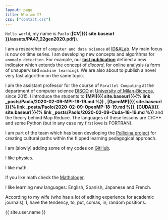 ```yaml
---
layout: page
title: Who am I?
css: ["contact.css"]
---
```


`Hello world`, my name is `Paolo`   (**[CV]({{ site.baseurl }}/assets/PA47_22gen2020.pdf)**).

I am a researcher of `computer and data science` at [ID&ALab](http://www.idea.disco.unimib.it/). 
My main focus is now on time series. I am developing new concepts and algorithms for `anomaly detection`. For example,
our **[last publication](https://rdcu.be/b2K1c)** defined a new 
indicator which extends the concept of *discord*, for online analysis (a form of
unsupervised `machine learning`). We are also about to publish a novel very fast algorithm on the same topic.

I am the assistant professor for the course of `Parallel Computing` at the 
department of computer science 
[DISCO](https://www.disco.unimib.it/it) at [University of Milan-Bicocca](http://www.unimib.it), 
 since 2015.
I introduce the students to **[MPI]({{ site.baseurl }}{% link _posts/Paolo/2020-02-09-MPI-18-19.md %})**
, **[OpenMP]({{ site.baseurl }}{% link _posts/Paolo/2020-02-09-OpenMP-18-19.md %})**, 
**[CUDA]({{ site.baseurl }}{% link _posts/Paolo/2020-02-09-Cuda-18-19.md %})**
 and the theory behind Map Reduce.  The languages of these lessons are C/C++ and some Python 
(but in any case my first love is FORTRAN).


I am part of the team which has been developing the [Pollicina project](https://www.progettopollicina.eu/)
for creating cultural paths within the flipped learning pedagogical approach.

I am (slowly) adding some of my codes on [GitHub](https://github.com/4phycs).

I like physics.

I like math.

If you like math check the [Mathologer](https://www.youtube.com/channel/UC1_uAIS3r8Vu6JjXWvastJg).

I like learning new languages: English, Spanish, Japanese and French.

According to my wife (who has a lot of editing experience for academic journals), I, 
have the tendency, to,
put, comas, in, random positions.



<div class="thi-signature">
    {{ site.user.name }}
</div>

